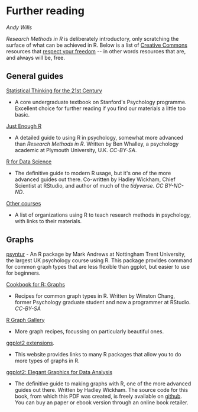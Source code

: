 # Further reading
_Andy Wills_

_Research Methods in R_ is deliberately introductory, only scratching the surface of what can be achieved in R. Below is a list of [Creative Commons](https://creativecommons.org/) resources that [respect your freedom](https://www.gnu.org/philosophy/free-sw.html) -- in other words resources that are, and always will be, free.

## General guides

[Statistical Thinking for the 21st Century](http://statsthinking21.org)
- A core undergraduate textbook on Stanford's Psychology programme. Excellent choice for further reading if you find our materials a little too basic. 

[Just Enough R](https://benwhalley.github.io/just-enough-r/) 
- A detailed guide to using R in psychology, somewhat more advanced than _Research Methods in R_. Written by Ben Whalley, a psychology academic at Plymouth University, U.K. _CC-BY-SA_.

[R for Data Science](http://r4ds.had.co.nz/) 
- The definitive guide to modern R usage, but it's one of the more advanced guides out there. Co-written by Hadley Wickham, Chief Scientist at RStudio, and author of much of the _tidyverse_. _CC BY-NC-ND_. 

[Other courses](rminrinpsy.html) 
- A list of organizations using R to teach research methods in psychology, with links to their materials. 

## Graphs

[psyntur](https://github.com/mark-andrews/psyntur) - An R package by Mark Andrews at Nottingham Trent University, the largest UK psychology course using R. This package provides command for common graph types that are less flexible than ggplot, but easier to use for beginners.

[Cookbook for R: Graphs](http://www.cookbook-r.com/Graphs/)
- Recipes for common graph types in R. Written by Winston Chang, former Psychology graduate student and now a programmer at RStudio. _CC-BY-SA_

[R Graph Gallery](https://www.r-graph-gallery.com/)
- More graph recipes, focussing on particularly beautiful ones.

[ggplot2 extensions](http://www.ggplot2-exts.org/index.html). 
- This website provides links to many R packages that allow you to do more types of graphs in R.

[ggplot2: Elegant Graphics for Data Analysis](ggplot2-book.pdf)
- The definitive guide to making graphs with R, one of the more advanced guides out there. Written by Hadley Wickham. The source code for this book, from which this PDF was created, is freely available on [github](https://github.com/hadley/ggplot2-book). You can buy an paper or ebook version through an online book retailer.

